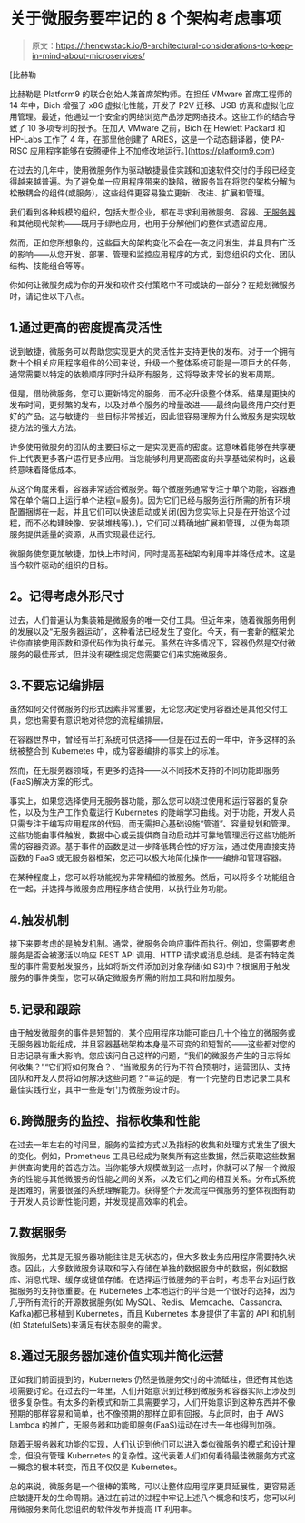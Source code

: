 # 关于微服务要牢记的 8 个架构考虑事项

> 原文：<https://thenewstack.io/8-architectural-considerations-to-keep-in-mind-about-microservices/>

[](https://platform9.com)

 [比赫勒

比赫勒是 Platform9 的联合创始人兼首席架构师。在担任 VMware 首席工程师的 14 年中，Bich 增强了 x86 虚拟化性能，开发了 P2V 迁移、USB 仿真和虚拟化应用管理。最近，他通过一个安全的网络浏览产品涉足网络技术。这些工作的结合导致了 10 多项专利的授予。在加入 VMware 之前，Bich 在 Hewlett Packard 和 HP-Labs 工作了 4 年，在那里他创建了 ARIES，这是一个动态翻译器，使 PA-RISC 应用程序能够在安腾硬件上不加修改地运行。](https://platform9.com) [](https://platform9.com)

在过去的几年中，使用微服务作为驱动敏捷最佳实践和加速软件交付的手段已经变得越来越普遍。为了避免单一应用程序带来的缺陷，微服务旨在将您的架构分解为松散耦合的组件(或服务)，这些组件更容易独立更新、改进、扩展和管理。

我们看到各种规模的组织，包括大型企业，都在寻求利用微服务、容器、[无服务器](https://fission.io/)和其他现代架构——既用于绿地应用，也用于分解他们的整体式遗留应用。

然而，正如您所想象的，这些巨大的架构变化不会在一夜之间发生，并且具有广泛的影响——从您开发、部署、管理和监控应用程序的方式，到您组织的文化、团队结构、技能组合等等。

你如何让微服务成为你的开发和软件交付策略中不可或缺的一部分？在规划微服务时，请记住以下八点。

## 1.通过更高的密度提高灵活性

说到敏捷，微服务可以帮助您实现更大的灵活性并支持更快的发布。对于一个拥有数十个相关应用程序组件的公司来说，升级一个整体系统可能是一项巨大的任务，通常需要以特定的依赖顺序同时升级所有服务，这将导致非常长的发布周期。

但是，借助微服务，您可以更新特定的服务，而不必升级整个体系。结果是更快的发布时间，更频繁的发布，以及对单个服务的增量改进——最终向最终用户交付更好的产品。这与敏捷的一些目标非常接近，因此很容易理解为什么微服务是实现敏捷方法的强大方法。

许多使用微服务的团队的主要目标之一是实现更高的密度。这意味着能够在共享硬件上代表更多客户运行更多应用。当您能够利用更高密度的共享基础架构时，这最终意味着降低成本。

从这个角度来看，容器非常适合微服务。每个微服务通常专注于单个功能，容器通常在单个端口上运行单个进程(=服务)。因为它们已经与服务运行所需的所有环境配置捆绑在一起，并且它们可以快速启动或关闭(因为您实际上只是在开始这个过程，而不必构建映像、安装堆栈等)。)，它们可以精确地扩展和管理，以便为每项服务提供适量的资源，从而实现最佳运行。

微服务使您更加敏捷，加快上市时间，同时提高基础架构利用率并降低成本。这是当今软件驱动的组织的目标。

## **2。记得考虑外形尺寸**

过去，人们普遍认为集装箱是微服务的唯一交付工具。但近年来，随着微服务用例的发展以及“无服务器运动”，这种看法已经发生了变化。今天，有一套新的框架允许你直接使用函数和源代码作为执行单元。虽然在许多情况下，容器仍然是交付微服务的最佳形式，但并没有硬性规定您需要它们来实施微服务。

## 3.不要忘记编排层

虽然如何交付微服务的形式因素非常重要，无论您决定使用容器还是其他交付工具，您也需要有意识地对待您的流程编排层。

在容器世界中，曾经有半打系统可供选择——但是在过去的一年中，许多这样的系统被整合到 Kubernetes 中，成为容器编排的事实上的标准。

然而，在无服务器领域，有更多的选择——以不同技术支持的不同功能即服务(FaaS)解决方案的形式。

事实上，如果您选择使用无服务器功能，那么您可以绕过使用和运行容器的复杂性，以及为生产工作负载运行 Kubernetes 的陡峭学习曲线。对于功能，开发人员只需专注于编写应用程序的代码，而无需担心基础设施“管道”、容量规划和管理。这些功能由事件触发，数据中心或云提供商自动启动并可靠地管理运行这些功能所需的容器资源。基于事件的函数是进一步降低耦合性的好方法，通过使用直接支持函数的 FaaS 或无服务器框架，您还可以极大地简化操作——编排和管理容器。

在某种程度上，您可以将功能视为非常精细的微服务。然后，可以将多个功能组合在一起，并选择与微服务应用程序结合使用，以执行业务功能。

## 4.触发机制

接下来要考虑的是触发机制。通常，微服务会响应事件而执行。例如，您需要考虑服务是否会被激活以响应 REST API 调用、HTTP 请求或消息总线。是否有特定类型的事件需要触发服务，比如将新文件添加到对象存储(如 S3)中？根据用于触发服务的事件类型，您可以确定微服务所需的附加工具和附加服务。

## 5.记录和跟踪

由于触发微服务的事件是短暂的，某个应用程序功能可能由几十个独立的微服务或无服务器功能组成，并且容器基础架构本身是不可变的和短暂的——这些都对您的日志记录有重大影响。您应该问自己这样的问题，“我们的微服务产生的日志将如何收集？”“它们将如何聚合？、“当微服务的行为不符合预期时，运营团队、支持团队和开发人员将如何解决这些问题？”幸运的是，有一个完整的日志记录工具和最佳实践行业，其中一些是专门为微服务设计的。

## 6.跨微服务的监控、指标收集和性能

在过去一年左右的时间里，服务的监控方式以及指标的收集和处理方式发生了很大的变化。例如，Prometheus 工具已经成为聚集所有这些数据，然后获取这些数据并供查询使用的首选方法。当你能够大规模做到这一点时，你就可以了解一个微服务的性能与其他微服务的性能之间的关系，以及它们之间的相互关系。分布式系统是困难的，需要很强的系统理解能力。获得整个开发流程中微服务的整体视图有助于开发人员诊断性能问题，并发现提高效率的机会。

## 7.数据服务

微服务，尤其是无服务器功能往往是无状态的，但大多数业务应用程序需要持久状态。因此，大多数微服务读取和写入存储在单独的数据服务中的数据，例如数据库、消息代理、缓存或键值存储。在选择运行微服务的平台时，考虑平台对运行数据服务的支持很重要。在 Kubernetes 上本地运行的平台是一个很好的选择，因为几乎所有流行的开源数据服务(如 MySQL、Redis、Memcache、Cassandra、Kafka)都已移植到 Kubernetes，而且 Kubernetes 本身提供了丰富的 API 和机制(如 StatefulSets)来满足有状态服务的需求。

## 8.通过无服务器加速价值实现并简化运营

正如我们前面提到的，Kubernetes 仍然是微服务交付的中流砥柱，但还有其他选项需要讨论。在过去的一年里，人们开始意识到迁移到微服务和容器实际上涉及到很多复杂性。有太多的新模式和新工具需要学习，人们开始意识到这种东西并不像预期的那样容易和简单，也不像预期的那样立即有回报。与此同时，由于 AWS Lambda 的推广，无服务器和功能即服务(FaaS)运动在过去一年也得到加强。

随着无服务器和功能的实现，人们认识到他们可以进入类似微服务的模式和设计理念，但没有管理 Kubernetes 的复杂性。这代表着人们如何看待最佳微服务方式这一概念的根本转变，而且不仅仅是 Kubernetes。

总的来说，微服务是一个很棒的策略，可以让整体应用程序更具延展性，更容易适应敏捷开发的生命周期。通过在前进的过程中牢记上述八个概念和技巧，您可以利用微服务来简化您组织的软件发布并提高 IT 利用率。

<svg xmlns:xlink="http://www.w3.org/1999/xlink" viewBox="0 0 68 31" version="1.1"><title>Group</title> <desc>Created with Sketch.</desc></svg>